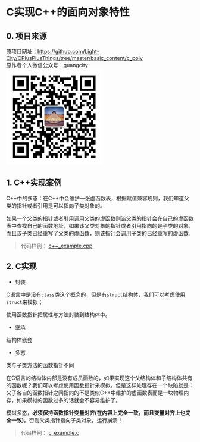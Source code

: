 # C实现C++的面向对象特性

## 0. 项目来源

原项目网址：<https://github.com/Light-City/CPlusPlusThings/tree/master/basic_content/c_poly>  
原作者个人微信公众号：guangcity  
![guangcity](https://github.com/Vuean/CPlusPlusThings/blob/master/basic_content/8.%20vptr_vtable/img/wechat.jpg)

## 1. C++实现案例

C++中的多态：在C++中会维护一张虚函数表，根据赋值兼容规则，我们知道父类的指针或者引用是可以指向子类对象的。

如果一个父类的指针或者引用调用父类的虚函数则该父类的指针会在自己的虚函数表中查找自己的函数地址，如果该父类对象的指针或者引用指向的是子类的对象，而且该子类已经重写了父类的虚函数，则该指针会调用子类的已经重写的虚函数。

> 代码样例：
[c++_example.cpp](https://github.com/Vuean/CPlusPlusThings/blob/master/basic_content/17.%20c_poly/c%2B%2B_example.cpp)

## 2. C实现

- 封装

C语言中是没有`class`类这个概念的，但是有`struct`结构体，我们可以考虑使用`struct`来模拟；

使用函数指针把属性与方法封装到结构体中。

- 继承
  
结构体嵌套

- 多态
  
类与子类方法的函数指针不同

在C语言的结构体内部是没有成员函数的，如果实现这个父结构体和子结构体共有的函数呢？我们可以考虑使用函数指针来模拟。但是这样处理存在一个缺陷就是：父子各自的函数指针之间指向的不是类似C++中维护的虚函数表而是一块物理内存，如果模拟的函数过多的话就会不容易维护了。

模拟多态，**必须保持函数指针变量对齐(在内容上完全一致，而且变量对齐上也完全一致)**。否则父类指针指向子类对象，运行崩溃！

> 代码样例：
[c_example.c](https://github.com/Vuean/CPlusPlusThings/blob/master/basic_content/17.%20c_poly/c_example.c)

